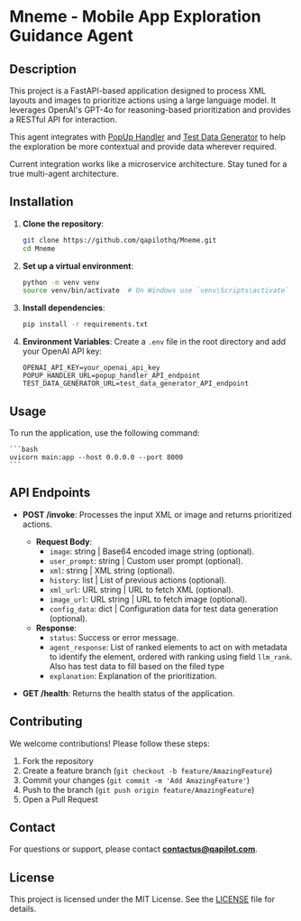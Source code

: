 # Mneme - Mobile App Exploration Guidance Agent

## Description

This project is a FastAPI-based application designed to process XML layouts and images to prioritize actions using a large language model. It leverages OpenAI's GPT-4o for reasoning-based prioritization and provides a RESTful API for interaction.

This agent integrates with [PopUp Handler](https://github.com/qapilothq/Valetudo) and [Test Data Generator](https://github.com/qapilothq/Euporie) to help the exploration be more contextual and provide data wherever required.

Current integration works like a microservice architecture. Stay tuned for a true multi-agent architecture.

## Installation

1. **Clone the repository**:
   ```bash
   git clone https://github.com/qapilothq/Mneme.git
   cd Mneme
   ```

2. **Set up a virtual environment**:
   ```bash
   python -m venv venv
   source venv/bin/activate  # On Windows use `venv\Scripts\activate`
   ```

3. **Install dependencies**:
   ```bash
   pip install -r requirements.txt
   ```

4. **Environment Variables**:
   Create a `.env` file in the root directory and add your OpenAI API key:
   ```
   OPENAI_API_KEY=your_openai_api_key
   POPUP_HANDLER_URL=popup_handler_API_endpoint
   TEST_DATA_GENERATOR_URL=test_data_generator_API_endpoint
   ```

## Usage

To run the application, use the following command:

    ```bash
    uvicorn main:app --host 0.0.0.0 --port 8000
    ```


## API Endpoints

- **POST /invoke**: Processes the input XML or image and returns prioritized actions.
  - **Request Body**: 
    - `image`: string | Base64 encoded image string (optional).
    - `user_prompt`: string | Custom user prompt (optional).
    - `xml`: string | XML string (optional).
    - `history`: list | List of previous actions (optional).
    - `xml_url`: URL string | URL to fetch XML (optional).
    - `image_url`: URL string | URL to fetch image (optional).
    - `config_data`: dict | Configuration data for test data generation (optional).
  - **Response**:
    - `status`: Success or error message.
    - `agent_response`: List of ranked elements to act on with metadata to identify the element, ordered with ranking using field `llm_rank`. Also has test data to fill based on the filed type
    - `explanation`: Explanation of the prioritization.

- **GET /health**: Returns the health status of the application.

## Contributing

We welcome contributions! Please follow these steps:

1. Fork the repository
2. Create a feature branch (`git checkout -b feature/AmazingFeature`)
3. Commit your changes (`git commit -m 'Add AmazingFeature'`)
4. Push to the branch (`git push origin feature/AmazingFeature`)
5. Open a Pull Request

## Contact
For questions or support, please contact **[contactus@qapilot.com](mailto:contactus@qapilot.com)**.

## License
This project is licensed under the MIT License. See the [LICENSE](LICENSE) file for details.
